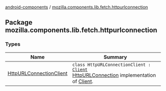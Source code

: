 [android-components](../index.md) / [mozilla.components.lib.fetch.httpurlconnection](./index.md)

## Package mozilla.components.lib.fetch.httpurlconnection

### Types

| Name | Summary |
|---|---|
| [HttpURLConnectionClient](-http-u-r-l-connection-client/index.md) | `class HttpURLConnectionClient : `[`Client`](../mozilla.components.concept.fetch/-client/index.md)<br>[HttpURLConnection](https://developer.android.com/reference/java/net/HttpURLConnection.html) implementation of [Client](../mozilla.components.concept.fetch/-client/index.md). |
